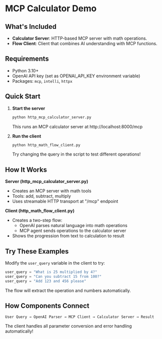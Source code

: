 # MCP Calculator Demo

## What's Included
- **Calculator Server**: HTTP-based MCP server with math operations.
- **Flow Client**: Client that combines AI understanding with MCP functions.

## Requirements
- Python 3.10+
- OpenAI API key (set as OPENAI_API_KEY environment variable)
- Packages: `mcp`, `intelli`, `httpx`
## Quick Start

1. **Start the server**
   ```bash
   python http_mcp_calculator_server.py
   ```
   This runs an MCP calculator server at http://localhost:8000/mcp

2. **Run the client**
   ```bash
   python http_math_flow_client.py
   ```
   Try changing the query in the script to test different operations!

## How It Works

**Server (http_mcp_calculator_server.py)**
- Creates an MCP server with math tools
- Tools: add, subtract, multiply
- Uses streamable HTTP transport at "/mcp" endpoint

**Client (http_math_flow_client.py)**
- Creates a two-step flow:
  * OpenAI parses natural language into math operations
  * MCP agent sends operations to the calculator server
- Shows the progression from text to calculation to result

## Try These Examples

Modify the `user_query` variable in the client to try:
```python
user_query = "What is 25 multiplied by 4?"
user_query = "Can you subtract 15 from 100?"
user_query = "Add 123 and 456 please"
```

The flow will extract the operation and numbers automatically.

## How Components Connect

```
User Query → OpenAI Parser → MCP Client → Calculator Server → Result
```

The client handles all parameter conversion and error handling automatically!

